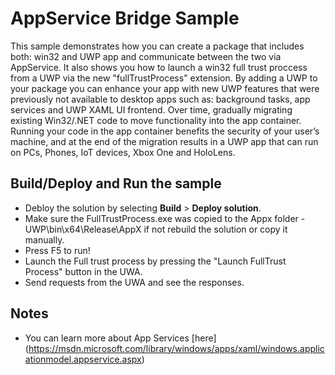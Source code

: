 ﻿# AppService Bridge Sample

This sample demonstrates how you can create a package that includes both: win32 and UWP app and communicate between the two via AppService.
It also shows you how to launch a win32 full trust proccess from a UWP via the new "fullTrustProcess" extension.
By adding a UWP to your package you can enhance your app with new UWP features that were previously not available to desktop apps such as: background tasks, app services and UWP XAML UI frontend.
Over time, gradually migrating  existing Win32/.NET code to move functionality into the app container. 
Running your code in the app container benefits the security of your user’s machine, and at the end of the migration results in a UWP app that can run on PCs, Phones, IoT devices, Xbox One and HoloLens.

Build/Deploy and Run the sample
-------------------------------

 - Debloy the solution by selecting **Build** \> **Deploy solution**.
 - Make sure the FullTrustProcess.exe was copied to the Appx folder - UWP\bin\x64\Release\AppX if not rebuild the solution or copy it manually.
 - Press F5 to run!
 - Launch the Full trust process by pressing the "Launch FullTrust Process" button in the UWA.
 - Send requests from the UWA and see the responses.

Notes
------

- You can learn more about App Services [here] (https://msdn.microsoft.com/library/windows/apps/xaml/windows.applicationmodel.appservice.aspx)
